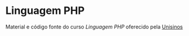 Linguagem PHP
=============
Material e código fonte do curso _Linguagem PHP_ oferecido pela [Unisinos](http://unisinos.br)
